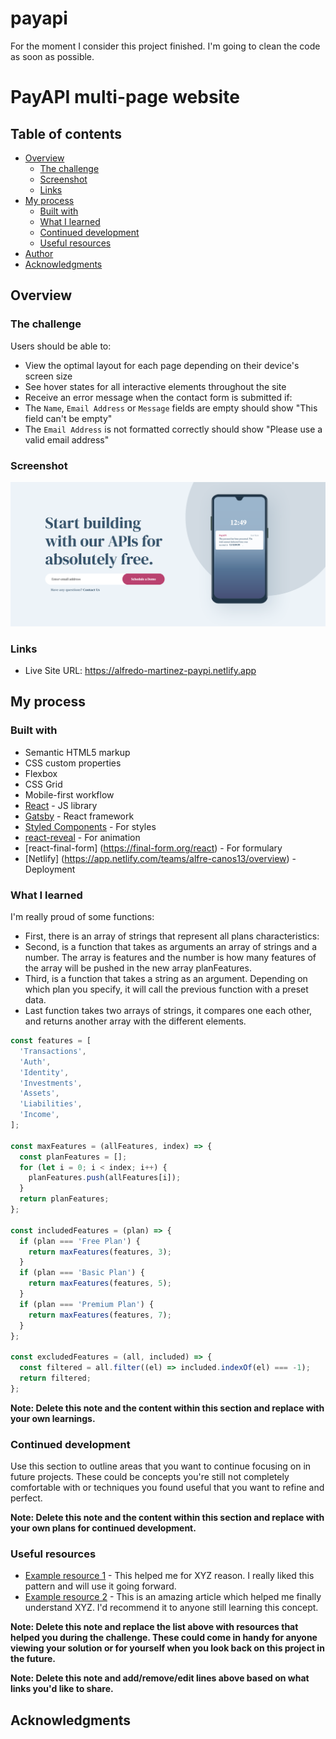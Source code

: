 # payapi
For the moment I consider this project finished. I'm going to clean the code as soon as possible.


# PayAPI multi-page website 

## Table of contents

- [Overview](#overview)
  - [The challenge](#the-challenge)
  - [Screenshot](#screenshot)
  - [Links](#links)
- [My process](#my-process)
  - [Built with](#built-with)
  - [What I learned](#what-i-learned)
  - [Continued development](#continued-development)
  - [Useful resources](#useful-resources)
- [Author](#author)
- [Acknowledgments](#acknowledgments)

## Overview

### The challenge

Users should be able to:

- View the optimal layout for each page depending on their device's screen size
- See hover states for all interactive elements throughout the site
- Receive an error message when the contact form is submitted if:
- The `Name`, `Email Address` or `Message` fields are empty should show "This field can't be empty"
- The `Email Address` is not formatted correctly should show "Please use a valid email address"

### Screenshot

![screenshot of home](https://github.com/AMartinezSounds/payapi/blob/main/screenshot-main.png)


### Links

- Live Site URL: https://alfredo-martinez-paypi.netlify.app

## My process

### Built with

- Semantic HTML5 markup
- CSS custom properties
- Flexbox
- CSS Grid
- Mobile-first workflow
- [React](https://reactjs.org/) - JS library
- [Gatsby](https://www.gatsbyjs.com) - React framework
- [Styled Components](https://styled-components.com/) - For styles
- [react-reveal](https://www.react-reveal.com) - For animation
- [react-final-form] (https://final-form.org/react) - For formulary
- [Netlify] (https://app.netlify.com/teams/alfre-canos13/overview) - Deployment


### What I learned

I'm really proud of some functions:


- First, there is an array of strings that represent all plans characteristics:
- Second, is a function that takes as arguments an array of strings and a number. The array is features and the number is how many features of the array will be pushed in the new array planFeatures.
- Third, is a function that takes a string as an argument. Depending on which plan you specify, it will call the previous function with a preset data.
- Last function takes two arrays of strings, it compares one each other, and returns another array with the different elements.

```js
const features = [
  'Transactions',
  'Auth',
  'Identity',
  'Investments',
  'Assets',
  'Liabilities',
  'Income',
];

const maxFeatures = (allFeatures, index) => {
  const planFeatures = [];
  for (let i = 0; i < index; i++) {
    planFeatures.push(allFeatures[i]);
  }
  return planFeatures;
};

const includedFeatures = (plan) => {
  if (plan === 'Free Plan') {
    return maxFeatures(features, 3);
  }
  if (plan === 'Basic Plan') {
    return maxFeatures(features, 5);
  }
  if (plan === 'Premium Plan') {
    return maxFeatures(features, 7);
  }
};

const excludedFeatures = (all, included) => {
  const filtered = all.filter((el) => included.indexOf(el) === -1);
  return filtered;
};
```

**Note: Delete this note and the content within this section and replace with your own learnings.**

### Continued development

Use this section to outline areas that you want to continue focusing on in future projects. These could be concepts you're still not completely comfortable with or techniques you found useful that you want to refine and perfect.

**Note: Delete this note and the content within this section and replace with your own plans for continued development.**

### Useful resources

- [Example resource 1](https://www.example.com) - This helped me for XYZ reason. I really liked this pattern and will use it going forward.
- [Example resource 2](https://www.example.com) - This is an amazing article which helped me finally understand XYZ. I'd recommend it to anyone still learning this concept.

**Note: Delete this note and replace the list above with resources that helped you during the challenge. These could come in handy for anyone viewing your solution or for yourself when you look back on this project in the future.**

**Note: Delete this note and add/remove/edit lines above based on what links you'd like to share.**

## Acknowledgments

